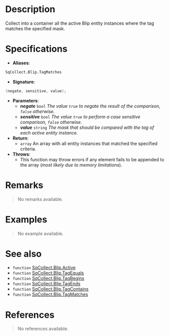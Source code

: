 # Description

Collect into a container all the active Blip entity instances where the tag matches the specified mask.

# Specifications

* **Aliases**:
```D
SqCollect.Blip.TagMatches
```
* **Signature**:
```D
(negate, sensitive, value);
```
* **Parameters**:
	* **_negate_** `bool` *The value `true` to negate the result of the comparison, `false` otherwise.*
	* **_sensitive_** `bool` *The value `true` to perform a case sensitive comparison, `false` otherwise.*
	* **_value_** `string` *The mask that should be compared with the tag of each active entity instance.*
* **Return**:
	* `array` An array with all entity instances that matched the specified criteria.
* **Throws**:
	* This function may throw errors if any element fails to be appended to the array (*most likely due to memory limitations*).

# Remarks

> No remarks available.

# Examples

> No example available.

# See also

* `function` [SqCollect.Blip.Active](Function.SqCollect.Blip.Active)
* `function` [SqCollect.Blip.TagEquals](Function.SqCollect.Blip.TagEquals)
* `function` [SqCollect.Blip.TagBegins](Function.SqCollect.Blip.TagBegins)
* `function` [SqCollect.Blip.TagEnds](Function.SqCollect.Blip.TagEnds)
* `function` [SqCollect.Blip.TagContains](Function.SqCollect.Blip.TagContains)
* `function` [SqCollect.Blip.TagMatches](Function.SqCollect.Blip.TagMatches)

# References

> No references available.
